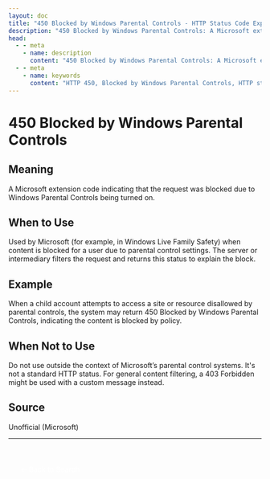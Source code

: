 ```yaml
---
layout: doc
title: "450 Blocked by Windows Parental Controls - HTTP Status Code Explained"
description: "450 Blocked by Windows Parental Controls: A Microsoft extension code indicating that the request was blocked due to Windows Parental Controls being turned on..."
head:
  - - meta
    - name: description
      content: "450 Blocked by Windows Parental Controls: A Microsoft extension code indicating that the request was blocked due to Windows Parental Controls being turned on..."
  - - meta
    - name: keywords
      content: "HTTP 450, Blocked by Windows Parental Controls, HTTP status code, REST API, web development"
---
```


# 450 Blocked by Windows Parental Controls

## Meaning

A Microsoft extension code indicating that the request was blocked due to Windows Parental Controls being turned on.

## When to Use

Used by Microsoft (for example, in Windows Live Family Safety) when content is blocked for a user due to parental control settings. The server or intermediary filters the request and returns this status to explain the block.

## Example

When a child account attempts to access a site or resource disallowed by parental controls, the system may return 450 Blocked by Windows Parental Controls, indicating the content is blocked by policy.

## When Not to Use

Do not use outside the context of Microsoft’s parental control systems. It's not a standard HTTP status. For general content filtering, a 403 Forbidden might be used with a custom message instead.

## Source

Unofficial (Microsoft)

---

<div style="margin-top: 40px;">
  <a href="/http-codes/" style="display: inline-block; padding: 12px 24px; background: hsl(var(--primary)); color: white; text-decoration: none; border-radius: var(--radius); font-weight: 500; transition: all 0.2s ease;">← Back to Search</a>
</div>
